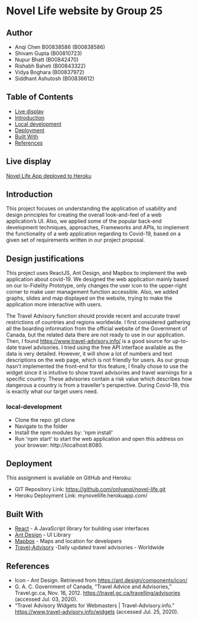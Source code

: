 # Novel Life website by Group 25
## Author
* Anqi Chen B00838586 (B00838586) 
* Shivam Gupta (B00810723)
* Nupur Bhatt  (B00842470)
* Rishabh Baheti  (B00843322)
* Vidya Boghara (B00837972)
* Siddhant Ashutosh  (B00836612)

## Table of Contents
- [Live display](#live-display)
- [Introduction](#introduction)
- [Local development](#local-development)
- [Deployment](#deployment)
- [Built With](#built-with)
- [References](#references)

## Live display
[Novel Life App deployed to Heroku](https://g25novellife.herokuapp.com/)

## Introduction

This project focuses on understanding the application of usability and design principles for creating the overall look-and-feel of a web application’s UI. Also, we applied some of the popular back-end development techniques, approaches, Frameworks and APIs, to implement the functionality of a web application regarding to Covid-19, based on a given set of requirements written in our project proposal. 

## Design justifications

This project uses ReactJS, Ant Design, and Mapbox to implement the web application about covid-19. We designed the web application mainly based on our lo-Fidelity Prototype, only changes the user icon to the upper-right corner to make user management function accessible. Also, we added graphs, slides and map displayed on the website, trying to make the application more interactive with users.

The Travel Advisory function should provide recent and accurate travel restrictions of countries and regions worldwide. I first considered gathering all the boarding information from the official website of the Government of Canada, but the related data there are not ready to use in our application. Then, I found https://www.travel-advisory.info/ is a good source for up-to-date travel advisories. I tried using the free API interface available as the data is very detailed. However, it will show a lot of numbers and text descriptions on the web page, which is not friendly for users. As our group hasn't implemented the front-end for this feature, I finally chose to use the widget since it is intuitive to show travel advisories and travel warnings for a specific country. These advisories contain a risk value which describes how dangerous a country is from a traveller's perspective. During Covid-19, this is exactly what our target users need.


### local-development

* Clone the repo: git clone 
* Navigate to the folder
* Install the npm modules by: 'npm install'
* Run 'npm start' to start the web application and open this address on your browser: http://localhost:8080.


## Deployment

This assignment is available on GitHub and Heroku:
* GIT Repository Link: https://github.com/onlyanqi/novel-life.git
* Heroku Deployment Link: mynovellife.herokuapp.com/

## Built With

* [React](https://reactjs.org/docs/getting-started.html) - A JavaScript library for building user interfaces
* [Ant Design](https://ant.design/) - UI Library
* [Mapbox](https://www.mapbox.com/) - Maps and location for developers
* [Travel-Advisory](https://www.travel-advisory.info/) -Daily updated travel advisories - Worldwide

## References

* Icon - Ant Design. Retrieved from https://ant.design/components/icon/
* G. A. C. Government of Canada, “Travel Advice and Advisories,” Travel.gc.ca, Nov. 16, 2012. https://travel.gc.ca/travelling/advisories (accessed Jul. 03, 2020).
* “Travel Advisory Widgets for Webmasters | Travel-Advisory.info.” https://www.travel-advisory.info/widgets (accessed Jul. 25, 2020).

